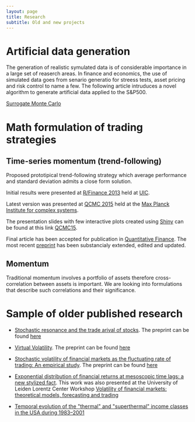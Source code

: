 ```yaml
---
layout: page
title: Research
subtitle: Old and new projects
---
```


# Artificial data generation

The generation of realistic symulated data is of considerable importance in a large set of reaserch areas. In finance and economics, the use of simulated data goes from senario generatio for streess tests, asset pricing and risk control to name a few. The following article intruduces a novel algorithm to generate artificial data applied to the S&P500.

[Surrogate Monte Carlo](https://arxiv.org/abs/2102.08186)

# Math formulation of trading strategies

## Time-series momentum (trend-following)

Proposed prototipical trend-following strategy which average performance and standard deviation admits a close form solution. 

Initial results were presented at [R/Finance 2013](http://www.rinfinance.com/RinFinance2013/agenda/) held at [UIC](http://business.uic.edu/recruiterscompanies/icfd). 

Latest version was presented at [QCMC 2015](http://www.mpipks-dresden.mpg.de/~qcmc15/) held at the [Max Planck Institute for complex systems](https://www.mpipks-dresden.mpg.de/). 

The presentation slides with few interactive plots created using [Shiny](http://shiny.rstudio.com/) can be found at this link [QCMC15](https://idatafactory.shinyapps.io/QCMC15).

Final article has been accepted for publication in [Quantitative Finance](https://doi.org/10.1080/14697688.2017.1417621). The most recent [preprint](trendF.pdf) has been substancialy extended, edited and updated.

## Momentum

Traditional momentum involves a portfolio of assets therefore cross-correlation between assets is important. We are looking into formulations that describe such correlations and their significance. 

# Sample of older published research

- [Stochastic resonance and the trade arival of stocks](http://www.tandfonline.com/doi/abs/10.1080/14697680903067146). The preprint can be found [here](http://arxiv.org/abs/0807.0925)

- [Virtual Volatility](http://www.sciencedirect.com/science/article/pii/S0378437106010648). The preprint can be found [here](http://arxiv.org/abs/physics/0607101)

- [Stochastic volatility of financial markets as the fluctuating rate of trading: An empirical study](http://www.sciencedirect.com/science/article/pii/S0378437107003305). The preprint can be found [here](http://arxiv.org/abs/physics/0608299)

- [Exponential distribution of financial returns at mesoscopic time lags: a new stylized fact](http://www.sciencedirect.com/science/article/pii/S0378437104009409). This work was also presented at the University of Leiden Lorentz Center Workshop [Volatility of financial markets: theoretical models, forecasting and trading](https://www.lorentzcenter.nl/lc/web/2004/119/info.php3?wsid=119)

- [Temporal evolution of the "thermal" and "superthermal" income classes in the USA during 1983–2001](http://iopscience.iop.org/article/10.1209/epl/i2004-10330-3/meta;jsessionid=2AB63590E0C28B48533A61C330BD143B.c4.iopscience.cld.iop.org)

